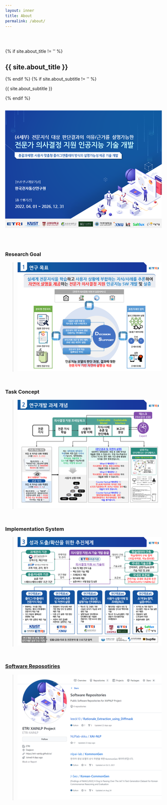```yaml
---
layout: inner
title: About
permalink: /about/
---
```

<div class="row" style="padding-top: 50px;">
    <div class="col-md-12">
        {% if site.about_title != '' %}
        <h2 class="section-title text-center">{{ site.about_title }}</h2>
        {% endif %}
        {% if site.about_subtitle != '' %}
        <p class="section-subtitle text-center">{{ site.about_subtitle }}</p>
        {% endif %}
    </div>
</div>

<br/>

![Cover](/img/intro/01_cover.png)

<br/>
<br/>

### Research Goal

> ![Goal](/img/intro/02_goal.png)

<br/>

### Task Concept

> ![Concept](/img/intro/03_concept.png)

<br/>

### Implementation System

> ![System](/img/intro/04_system.png)

<br/>

### [Software Reposotiries](https://etri-xainlp.github.io/#portfolio)

> [![Software](/img/intro/05_repository.png)](https://etri-xainlp.github.io/#portfolio)

<br/>
